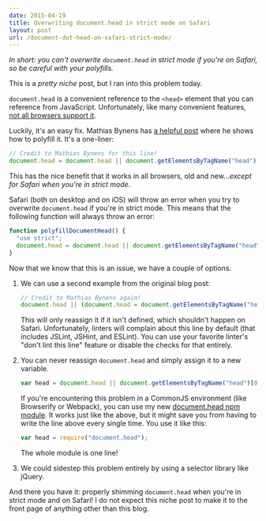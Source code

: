 ```yaml
---
date: 2015-04-19
title: Overwriting document.head in strict mode on Safari
layout: post
url: /document-dot-head-on-safari-strict-mode/
---
```


_In short: you can't overwrite `document.head` in strict mode if you're on Safari, so be careful with your polyfills._

This is a _pretty niche_ post, but I ran into this problem today.

`document.head` is a convenient reference to the `<head>` element that you can reference from JavaScript. Unfortunately, like many convenient features, [not all browsers support it](https://developer.mozilla.org/en-US/docs/Web/API/Document/head#Browser_compatibility).

Luckily, it's an easy fix. Mathias Bynens has [a helpful post](https://mathiasbynens.be/notes/document-head) where he shows how to polyfill it. It's a one-liner:

```javascript
// Credit to Mathias Bynens for this line!
document.head = document.head || document.getElementsByTagName("head")[0];
```

This has the nice benefit that it works in all browsers, old and new..._except for Safari when you're in strict mode_.

Safari (both on desktop and on iOS) will throw an error when you try to overwrite `document.head` if you're in strict mode. This means that the following function will always throw an error:

```javascript
function polyfillDocumentHead() {
  "use strict";
  document.head = document.head || document.getElementsByTagName("head")[0];
}
```

Now that we know that this is an issue, we have a couple of options.

1.  We can use a second example from the original blog post:

    ```javascript
    // Credit to Mathias Bynens again!
    document.head || (document.head = document.getElementsByTagName("head")[0]);
    ```

    This will only reassign it if it isn't defined, which shouldn't happen on Safari. Unfortunately, linters will complain about this line by default (that includes JSLint, JSHint, and ESLint). You can use your favorite linter's "don't lint this line" feature or disable the checks for that entirely.

2.  You can never reassign `document.head` and simply assign it to a new variable.

    ```javascript
    var head = document.head || document.getElementsByTagName("head")[0];
    ```

    If you're encountering this problem in a CommonJS environment (like Browserify or Webpack), you can use my new [document.head npm module](https://github.com/EvanHahn/document.head). It works just like the above, but it might save you from having to write the line above every single time. You use it like this:

    ```javascript
    var head = require("document.head");
    ```

    The whole module is one line!

3.  We could sidestep this problem entirely by using a selector library like jQuery.

And there you have it: properly shimming `document.head` when you're in strict mode and on Safari! I do not expect this niche post to make it to the front page of anything other than this blog.
